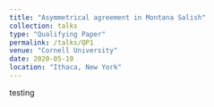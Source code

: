 ```yaml
---
title: "Asymmetrical agreement in Montana Salish"
collection: talks
type: "Qualifying Paper"
permalink: /talks/QP1
venue: "Cornell University"
date: 2020-05-10
location: "Ithaca, New York"
---
```


testing


